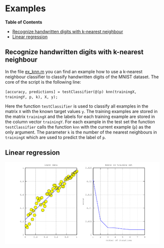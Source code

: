 # Examples

**Table of Contents**

- [Recognize handwritten digits with k-nearest neighbour](#recognize-handwritten-digits-with-k-nearest-heighbour)
- [Linear regression](#linear-regression)

## Recognize handwritten digits with k-nearest neighbour

In the file [ex_knn.m](ex_knn.m) you can find an example how to use a k-nearest neighbour classifier to classify handwritten digits of the MNIST dataset. The core of the script is the following line:

`[accuracy, predictions] = testClassifier(@(p) knn(trainingX, trainingY, p, k), X, y);`

Here the function `testClassifier` is used to classify all examples in the matrix `X` with the known target values `y`. The training examples are stored in the matrix `trainingX` and the labels for each training example are stored in the column vector `trainingY`. For each example in the test set the function `testClassifier` calls the function `knn` with the current example (`p`) as the only argument. The parameter `k` is the number of the nearest neighbours in `trainingX` which are used to predict the label of `p`.

## Linear regression

![linear regression](ex_linear_regression.png)

